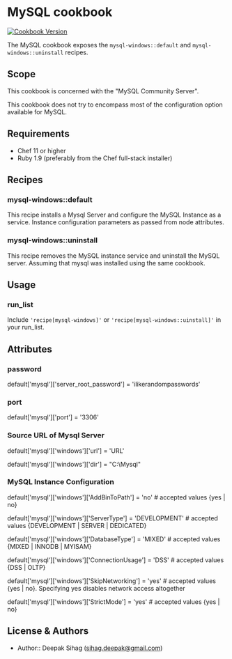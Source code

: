 MySQL cookbook
=====================
[![Cookbook Version](https://img.shields.io/cookbook/v/mysql-windows.svg)](https://supermarket.chef.io/cookbooks/mysql-windows)


The MySQL cookbook exposes the `mysql-windows::default` and `mysql-windows::uninstall` recipes.

Scope
-----
This cookbook is concerned with the "MySQL Community Server".

This cookbook does not try to encompass most of the configuration
option available for MySQL.

Requirements
------------
* Chef 11 or higher
* Ruby 1.9 (preferably from the Chef full-stack installer)

Recipes
-------
### mysql-windows::default

This recipe installs a Mysql Server and configure the MySQL Instance as a service. Instance 
configuration parameters as passed from node attributes.

### mysql-windows::uninstall

This recipe removes the MySQL instance service and uninstall the MySQL server.
Assuming that mysql was installed using the same cookbook.

Usage
-----

### run_list

Include `'recipe[mysql-windows]'` or `'recipe[mysql-windows::uinstall]'` in your run_list.


Attributes
----------

### password
default['mysql']['server_root_password'] = 'ilikerandompasswords'

### port
default['mysql']['port'] = '3306'

### Source URL of Mysql Server
default['mysql']['windows']['url'] = 'URL'

default['mysql']['windows']['dir'] = "C:\\Mysql"

### MySQL Instance Configuration

default['mysql']['windows']['AddBinToPath'] = 'no' # accepted values {yes | no}

default['mysql']['windows']['ServerType'] = 'DEVELOPMENT' # accepted values {DEVELOPMENT | SERVER | DEDICATED}

default['mysql']['windows']['DatabaseType'] = 'MIXED' # accepted values {MIXED | INNODB | MYISAM}

default['mysql']['windows']['ConnectionUsage'] = 'DSS' # accepted values {DSS | OLTP}

default['mysql']['windows']['SkipNetworking'] = 'yes' # accepted values {yes | no}. Specifying yes disables network access altogether

default['mysql']['windows']['StrictMode'] = 'yes' # accepted values {yes | no}

License & Authors
-----------------
- Author:: Deepak Sihag (<sihag.deepak@gmail.com>)

